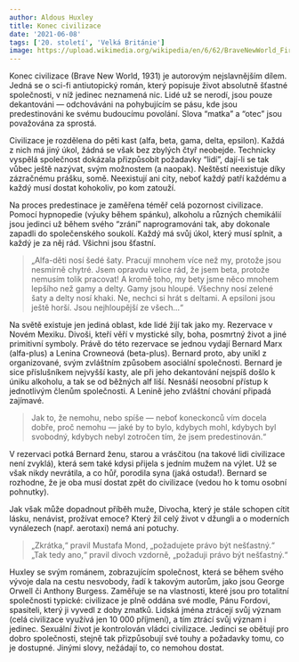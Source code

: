 ```yaml
---
author: Aldous Huxley
title: Konec civilizace
date: '2021-06-08'
tags: ['20. století', 'Velká Británie']
image: https://upload.wikimedia.org/wikipedia/en/6/62/BraveNewWorld_FirstEdition.jpg
---
```


Konec civilizace (Brave New World, 1931) je autorovým nejslavnějším dílem. Jedná se o sci-fi antiutopický román, který popisuje život absolutně šťastné společnosti, v níž jedinec neznamená nic. Lidé už se nerodí, jsou pouze dekantováni — odchováváni na pohybujícím se pásu, kde jsou predestinováni ke svému budoucímu povolání. Slova “matka” a “otec” jsou považována za sprostá.

Civilizace je rozdělena do pěti kast (alfa, beta, gama, delta, epsilon). Každá z nich má jiný úkol, žádná se však bez zbylých čtyř neobejde. Technicky vyspělá společnost dokázala přizpůsobit požadavky “lidí”, dají-li se tak vůbec ještě nazývat, svým možnostem (a naopak). Neštěstí neexistuje díky zázračnému prášku, somě. Neexistují ani city, neboť každý patří každému a každý musí dostat kohokoliv, po kom zatouží.

Na proces predestinace je zaměřena téměř celá pozornost civilizace. Pomocí hypnopedie (výuky během spánku), alkoholu a různých chemikálií jsou jedinci už během svého “zrání” naprogramováni tak, aby dokonale zapadli do společenského soukolí. Každý má svůj úkol, který musí splnit, a každý je za něj rád. Všichni jsou šťastní.


> „Alfa-děti nosí šedé šaty. Pracují mnohem více než my, protože jsou nesmírně chytré. Jsem opravdu velice rád, že jsem beta, protože nemusím tolik pracovat! A kromě toho, my bety jsme něco mnohem lepšího než gamy a delty. Gamy jsou hloupé. Všechny nosí zelené šaty a delty nosí khaki. Ne, nechci si hrát s deltami. A epsiloni jsou ještě horší. Jsou nejhloupější ze všech…“

Na světě existuje jen jediná oblast, kde lidé žijí tak jako my. Rezervace v Novém Mexiku. Divoši, kteří věří v mystické síly, boha, posmrtný život a jiné primitivní symboly. Právě do této rezervace se jednou vydají Bernard Marx (alfa-plus) a Lenina Crowneová (beta-plus). Bernard proto, aby unikl z organizované, svým zvláštním způsobem asociální společnosti. Bernard je sice příslušníkem nejvyšší kasty, ale při jeho dekantování nejspíš došlo k úniku alkoholu, a tak se od běžných alf liší. Nesnáší neosobní přístup k jednotlivým členům společnosti. A Lenině jeho zvláštní chování připadá zajímavé.


> Jak to, že nemohu, nebo spíše — neboť koneckonců vím docela dobře, proč nemohu — jaké by to bylo, kdybych mohl, kdybych byl svobodný, kdybych nebyl zotročen tím, že jsem predestinován.“

V rezervaci potká Bernard ženu, starou a vrásčitou (na takové lidi civilizace není zvyklá), která sem také kdysi přijela s jedním mužem na výlet. Už se však nikdy nevrátila, a co hůř, porodila syna (jaká ostuda!). Bernard se rozhodne, že je oba musí dostat zpět do civilizace (vedou ho k tomu osobní pohnutky).

Jak však může dopadnout příběh muže, Divocha, který je stále schopen cítit lásku, nenávist, prožívat emoce? Který žil celý život v džungli a o moderních vynálezech (např. aerotaxi) nemá ani potuchy.


> „Zkrátka,“ pravil Mustafa Mond, „požadujete právo být nešťastný.“ „Tak tedy ano,“ pravil divoch vzdorně, „požaduji právo být nešťastný.“

Huxley se svým románem, zobrazujícím společnost, která se během svého vývoje dala na cestu nesvobody, řadí k takovým autorům, jako jsou George Orwell či Anthony Burgess. Zaměřuje se na vlastnosti, které jsou pro totalitní společnosti typické: civilizace je plně oddána své modle, Pánu Fordovi, spasiteli, který ji vyvedl z doby zmatků. Lidská jména ztrácejí svůj význam (celá civilizace využívá jen 10 000 příjmení), a tím ztrácí svůj význam i jedinec. Sexuální život je kontrolován vládci civilizace. Jedinci se obětují pro dobro společnosti, stejně tak přizpůsobují své touhy a požadavky tomu, co je dostupné. Jinými slovy, nežádají to, co nemohou dostat.
